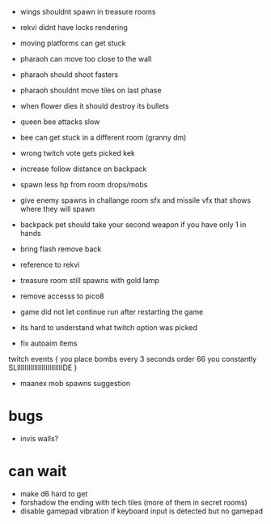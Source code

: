* wings shouldnt spawn in treasure rooms
* rekvi didnt have locks rendering
* moving platforms can get stuck
* pharaoh can move too close to the wall
* pharaoh should shoot fasters
* pharaoh shouldnt move tiles on last phase
* when flower dies it should destroy its bullets
* queen bee attacks slow
* bee can get stuck in a different room (granny dm)
* wrong twitch vote gets picked kek
* increase follow distance on backpack
* spawn less hp from room drops/mobs
* give enemy spawns in challange room sfx and missile vfx that shows where they will spawn
* backpack pet should take your second weapon if you have only 1 in hands
* bring flash remove back
* reference to rekvi
* treasure room still spawns with gold lamp

* remove accesss to pico8
* game did not let continue run after restarting the game
* its hard to understand what twitch option was picked
* fix autoaim items

twitch events {
 you place bombs every 3 seconds
 order 66
 you constantly SLIIIIIIIIIIIIIIIIIIIIIIIIDE
}

* maanex mob spawns suggestion

# bugs
* invis walls?

# can wait
 * make d6 hard to get
 * forshadow the ending with tech tiles (more of them in secret rooms)
 * disable gamepad vibration if keyboard input is detected but no gamepad
